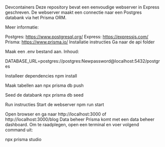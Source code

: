 Devcontainers
Deze repository bevat een eenvoudige webserver in Express geschreven. De webserver maakt een connectie naar een Postgres databank via het Prisma ORM.

Meer informatie:

Postgres: https://www.postgresql.org/
Express: https://expressjs.com/
Prisma: https://www.prisma.io/
Installatie instructies
Ga naar de api folder

Maak een .env bestand aan. Inhoud:

DATABASE_URL=postgres://postgres:Newpassword@localhost:5432/postgres

Installeer dependencies
npm install

Maak tabellen aan
npx prisma db push

Seed de databank
npx prisma db seed

Run instructies
Start de webserver
npm run start

Open browser en ga naar http://localhost:3000 of http://localhost:3000/blog
Data beheer
Prisma komt met een data beheer dashboard. Om te raadplegen, open een terminal en voer volgend command uit:

npx prisma studio